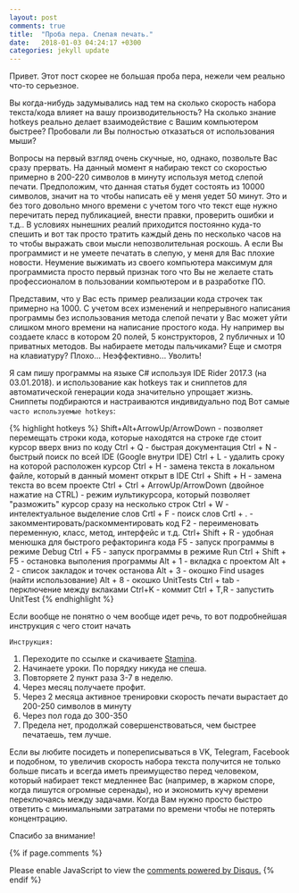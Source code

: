 ```yaml
---
layout: post
comments: true
title:  "Проба пера. Слепая печать."
date:   2018-01-03 04:24:17 +0300
categories: jekyll update
---
```

Привет. Этот пост скорее не большая проба пера, нежели чем реально что-то серьезное.

Вы когда-нибудь задумывались над тем на сколько скорость набора текста/кода влияет на вашу производительность? На сколько знание hotkeys реально делает взаимодействие с Вашим компьютером быстрее? Пробовали ли Вы полностью отказаться от использования мыши?

Вопросы на первый взгляд очень скучные, но, однако, позвольте Вас сразу прервать. На данный момент я набираю текст со скоростью примерно в 200-220 символов в минуту используя метод слепой печати. Предположим, что данная статья будет состоять из 10000 символов, значит на то чтобы написать её у меня уедет 50 минут. Это и без того довольно много времени с учетом того что текст еще нужно перечитать перед публикацией, внести правки, проверить ошибки и т.д.. В условиях нынешних реалий приходится постоянно куда-то спешить и вот так просто тратить каждый день по несколько часов на то чтобы выражать свои мысли непозволительная роскошь. А если Вы программист и не умеете печатать в слепую, у меня для Вас плохие новости. Неумение выжимать из своего компьютера максимум для программиста просто первый признак того что Вы не желаете стать профессионалом в пользовании компьютером и в разработке ПО.

Представим, что у Вас есть пример реализации кода строчек так примерно на 1000. С учетом всех изменений и непрерывного написания программы без использования метода слепой печати у Вас может уйти слишком много времени на написание простого кода. Ну например вы создаете класс в котором 20 полей, 5 конструкторов, 2 публичных и 10 приватных методов. Вы набираете методы пальчиками? Еще и смотря на клавиатуру? Плохо... Неэффективно... Уволить!

Я сам пишу программы на языке C# используя IDE Rider 2017.3 (на 03.01.2018). и использование как hotkeys так и сниппетов для автоматической генерации кода значительно упрощает жизнь. Сниппеты подбираются и настраиваются индивидуально под Вот самые `часто используемые hotkeys`:

{% highlight hotkeys %}
Shift+Alt+ArrowUp/ArrowDown - позволяет перемещать строки кода, которые находятся на строке где стоит курсор вверх вниз по коду
Ctrl + Q - быстрая документация 
Ctrl + N - быстрый поиск по всей IDE (Google внутри IDE)
Ctrl + L - удалить сроку на которой расположен курсор
Ctrl + H - замена текста в локальном файле, который в данный момент открыт в IDE
Ctrl + Shift + H - замена текста во всем проекте
Ctrl + Ctrl + ArrowUp/ArrowDown (двойное нажатие на CTRL) - режим иультикурсора, который позволяет "разможить" курсор сразу на несколько строк
Ctrl + W - интелектуальное выделение слов
Crtl + F - поиск слов 
Crtl + . - закомментировать/раскомментировать код
F2 - переименовать переменную, класс, метод, интерфейс и т.д.
Ctrl+  Shift + R - удобная менюшка для быстрого рефакторинга кода
F5 - запуск программы в режиме Debug
Ctrl + F5 - запуск программы в режиме Run
Ctrl + Shift + F5 - остановка выполения программы
Alt + 1 - вкладка с проектом
Alt + 2 - список закладок и точек останова
Alt + 3 - окошко Find usages (найти использование)
Alt + 8 - окошко UnitTests
Ctrl + tab - перключение между вклаками 
Ctrl+K - коммит
Ctrl + T,R - запустить UnitTest
{% endhighlight %}

Если вообще не понятно о чем вообще идет речь, то вот подробнейшая инструкция с чего стоит начать

`Инструкция:`
1. Переходите по ссылке и скачиваете [Stamina].  
2. Начинаете уроки. По порядку никуда не спеша.
3. Повторяете 2 пункт раза 3-7 в неделю.
4. Через месяц получаете профит.
5. Через 2 месяца активное тренировки скорость печати вырастает до 200-250 символов в минуту
6. Через пол года до 300-350 
7. Предела нет, продолжай совершенствоваться, чем быстрее печатаешь, тем лучше.

Если вы любите посидеть и попереписываться в VK, Telegram, Facebook и подобном, то увеличив скорость набора текста получится не только больше писать и всегда иметь преимущество перед человеком, который набирает текст медленнее Вас (например, в жарком споре, когда пишутся огромные серенады), но и экономить кучу времени переключаясь между задачами. Когда Вам нужно просто быстро ответить с минимальными затратами по времени чтобы не потерять концентрацию.

Спасибо за внимание!

{% if page.comments %}
<div id="disqus_thread"></div>
<script>

var disqus_config = function () {
this.page.url = https://vangogih.github.io/;  // Replace PAGE_URL with your page's canonical URL variable
this.page.identifier = /jekyll/update/2018/01/03/hello-world.html; // Replace PAGE_IDENTIFIER with your page's unique identifier variable
};
*/
(function() { // DON'T EDIT BELOW THIS LINE
var d = document, s = d.createElement('script');
s.src = 'https://https-vangogih-github-io.disqus.com/embed.js';
s.setAttribute('data-timestamp', +new Date());
(d.head || d.body).appendChild(s);
})();
</script>
<noscript>Please enable JavaScript to view the <a href="https://disqus.com/?ref_noscript">comments powered by Disqus.</a></noscript>
{% endif %}

<script id="dsq-count-scr" src="//https-vangogih-github-io.disqus.com/count.js" async></script>

[Stamina]: https://yadi.sk/d/KyT2iMtO3RAYSx


